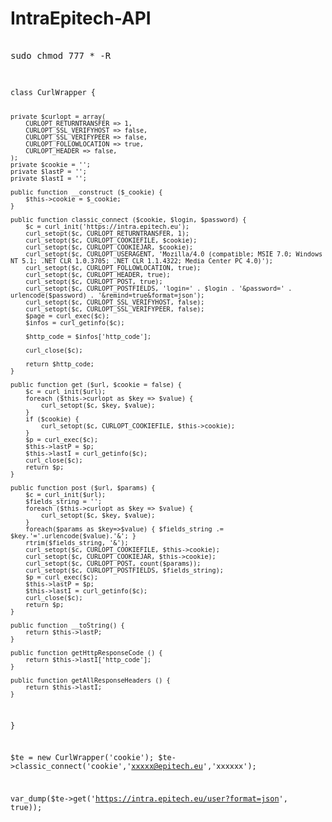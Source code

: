 # IntraEpitech-API

<pre>

sudo chmod 777 * -R

</pre>

<code>
class CurlWrapper {

    private $curlopt = array(
        CURLOPT_RETURNTRANSFER => 1,
        CURLOPT_SSL_VERIFYHOST => false,
        CURLOPT_SSL_VERIFYPEER => false,
        CURLOPT_FOLLOWLOCATION => true,
        CURLOPT_HEADER => false,
    );
    private $cookie = '';
    private $lastP = '';
    private $lastI = '';

    public function __construct ($_cookie) {
        $this->cookie = $_cookie;
    }

    public function classic_connect ($cookie, $login, $password) {
        $c = curl_init('https://intra.epitech.eu');
        curl_setopt($c, CURLOPT_RETURNTRANSFER, 1);
        curl_setopt($c, CURLOPT_COOKIEFILE, $cookie);
        curl_setopt($c, CURLOPT_COOKIEJAR, $cookie);
        curl_setopt($c, CURLOPT_USERAGENT, 'Mozilla/4.0 (compatible; MSIE 7.0; Windows NT 5.1; .NET CLR 1.0.3705; .NET CLR 1.1.4322; Media Center PC 4.0)');
        curl_setopt($c, CURLOPT_FOLLOWLOCATION, true);
        curl_setopt($c, CURLOPT_HEADER, true);
        curl_setopt($c, CURLOPT_POST, true);
        curl_setopt($c, CURLOPT_POSTFIELDS, 'login=' . $login . '&password=' . urlencode($password) . '&remind=true&format=json');
        curl_setopt($c, CURLOPT_SSL_VERIFYHOST, false);
        curl_setopt($c, CURLOPT_SSL_VERIFYPEER, false);
        $page = curl_exec($c);
        $infos = curl_getinfo($c);

        $http_code = $infos['http_code'];

        curl_close($c);

        return $http_code;
    }

    public function get ($url, $cookie = false) {
        $c = curl_init($url);
        foreach ($this->curlopt as $key => $value) {
            curl_setopt($c, $key, $value);
        }
        if ($cookie) {
            curl_setopt($c, CURLOPT_COOKIEFILE, $this->cookie);
        }
        $p = curl_exec($c);
        $this->lastP = $p;
        $this->lastI = curl_getinfo($c);
        curl_close($c);
        return $p;
    }

    public function post ($url, $params) {
        $c = curl_init($url);
        $fields_string = '';
        foreach ($this->curlopt as $key => $value) {
            curl_setopt($c, $key, $value);
        }
        foreach($params as $key=>$value) { $fields_string .= $key.'='.urlencode($value).'&'; }
        rtrim($fields_string, '&');
        curl_setopt($c, CURLOPT_COOKIEFILE, $this->cookie);
        curl_setopt($c, CURLOPT_COOKIEJAR, $this->cookie);
        curl_setopt($c, CURLOPT_POST, count($params));
        curl_setopt($c, CURLOPT_POSTFIELDS, $fields_string);
        $p = curl_exec($c);
        $this->lastP = $p;
        $this->lastI = curl_getinfo($c);
        curl_close($c);
        return $p;
    }

    public function __toString() {
        return $this->lastP;
    }

    public function getHttpResponseCode () {
        return $this->lastI['http_code'];
    }

    public function getAllResponseHeaders () {
        return $this->lastI;
    }
}


$te = new CurlWrapper('cookie');
$te->classic_connect('cookie','xxxxx@epitech.eu','xxxxxx');

var_dump($te->get('https://intra.epitech.eu/user?format=json', true));

</code>
